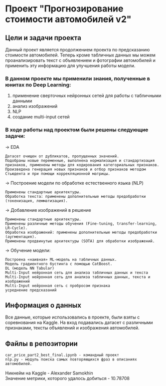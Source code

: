 # Проект "Прогнозирование стоимости автомобилей v2"

## Цели и задачи проекта

Данный проект является продолжением проекта по предсказанию стоимости автомобилей.
Теперь кроме табличных данных мы можем проанализировать текст с объявлением и 
фотографии автомобилей и применить эту информацию для улучшения работы модели.

### В данном проекте мы применили знания, полученные в юнитах по Deep Learning: 
1) применение сверточных нейронных сетей для работы с табличными данными
2) анализ изображений
3) NLP
4) создание multi-input сетей

### В ходе работы над проектом были решены следующие задачи:

→ EDA

    Датасет очищен от дубликатов, пропущенных значений.
    Подобраны новые переменные, выполнена нормализация и стандартизация признаков, применены методы для кодирования категориальных признаков.
    Произведена генерация новых признаков и отбор признаков методом Стьюдента и при помощи коррекляционной матрицы.

→ Построение модели по обработке естественного языка (NLP)

    Применены стандартные архитектуры.
    Обработка текста: применены дополнительные методы предобработки (токенизация, лемматизация).

→ Добавление изображений в решение

    Применены стандартные архитектуры.
    Применены различные методы обучения (Fine-tuning, transfer-learning, LR-Cycle).
    Обработка изображений: применены дополнительные методы предобработки (аугментация).
    Применены продвинутые архитектуры (SOTA) для обработки изображений.

→ Обучение модели:

    Построена «наивная» ML-модель на табличных данных.
    Модель градиентного бустинга с помощью CatBoost.
    DL (модель NN Tabular)
    Multi-Input нейронная сеть для анализа табличных данных и текста
    Multi-Input нейронная сеть для анализа табличных данных, текста и изображений
    Multi-Input нейронная сеть с пробросом признака
    усреднение предсказаний


## Информация о данных

Все данные, которые использовались в проекте, были взяты с соревнования на Kaggle.
На вход подавались датасет с различными признаками, тексты объявлений и изображения автомобилей.

## Файлы в репозитории

    car_price_part2_best_final.ipynb - командный проект
    nlp.py - модуль поиска самых повторяющихся фраз в описаниях автомобилей.

Никнейм на Kaggle - Alexander Samokhin  
Значение метрики, которого удалось добиться - 10.78708
